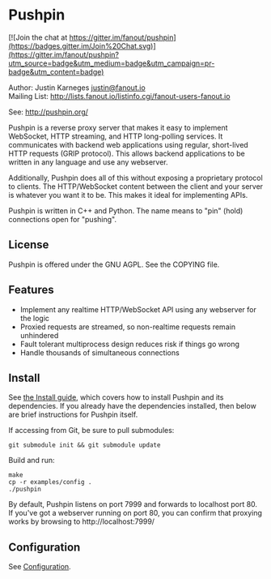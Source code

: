 Pushpin
=======

[![Join the chat at https://gitter.im/fanout/pushpin](https://badges.gitter.im/Join%20Chat.svg)](https://gitter.im/fanout/pushpin?utm_source=badge&utm_medium=badge&utm_campaign=pr-badge&utm_content=badge)

Author: Justin Karneges <justin@fanout.io>  
Mailing List: http://lists.fanout.io/listinfo.cgi/fanout-users-fanout.io

See: http://pushpin.org/

Pushpin is a reverse proxy server that makes it easy to implement WebSocket, HTTP streaming, and HTTP long-polling services. It communicates with backend web applications using regular, short-lived HTTP requests (GRIP protocol). This allows backend applications to be written in any language and use any webserver.

Additionally, Pushpin does all of this without exposing a proprietary protocol to clients. The HTTP/WebSocket content between the client and your server is whatever you want it to be. This makes it ideal for implementing APIs.

Pushpin is written in C++ and Python. The name means to "pin" (hold) connections open for "pushing".

License
-------

Pushpin is offered under the GNU AGPL. See the COPYING file.

Features
--------

  * Implement any realtime HTTP/WebSocket API using any webserver for the logic
  * Proxied requests are streamed, so non-realtime requests remain unhindered
  * Fault tolerant multiprocess design reduces risk if things go wrong
  * Handle thousands of simultaneous connections

Install
-------

See [the Install guide](https://github.com/fanout/pushpin/wiki/Install), which covers how to install Pushpin and its dependencies. If you already have the dependencies installed, then below are brief instructions for Pushpin itself.

If accessing from Git, be sure to pull submodules:

    git submodule init && git submodule update

Build and run:

    make
    cp -r examples/config .
    ./pushpin

By default, Pushpin listens on port 7999 and forwards to localhost port 80. If you've got a webserver running on port 80, you can confirm that proxying works by browsing to http://localhost:7999/

Configuration
-------------

See [Configuration](https://github.com/fanout/pushpin/wiki/Configuration).

